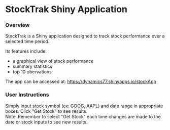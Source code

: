 # StockTrak Shiny Application

### **Overview**

StockTrak is a Shiny application designed to track stock performance over a selected time period.   

Its features include:  
- a graphical view of stock performance  
- summary statistics  
- top 10 obervations  

The app can be accessed at: https://dynamics77.shinyapps.io/stockApp

### **User Instructions**

Simply input stock symbol (ex: GOOG, AAPL) and date range in appropriate boxes. Click "Get Stock" to see results.   
Note: Remember to select "Get Stock" each time changes are made to the date or stock inputs to see new results. 


